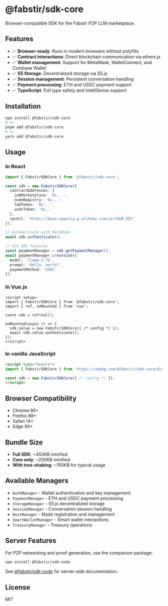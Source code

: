 # @fabstir/sdk-core

Browser-compatible SDK for the Fabstir P2P LLM marketplace.

## Features

- ✅ **Browser-ready**: Runs in modern browsers without polyfills
- ✅ **Contract interactions**: Direct blockchain communication via ethers.js
- ✅ **Wallet management**: Support for MetaMask, WalletConnect, and Coinbase Wallet
- ✅ **S5 Storage**: Decentralized storage via S5.js
- ✅ **Session management**: Persistent conversation handling
- ✅ **Payment processing**: ETH and USDC payment support
- ✅ **TypeScript**: Full type safety and IntelliSense support

## Installation

```bash
npm install @fabstir/sdk-core
# or
pnpm add @fabstir/sdk-core
# or
yarn add @fabstir/sdk-core
```

## Usage

### In React

```typescript
import { FabstirSDKCore } from '@fabstir/sdk-core';

const sdk = new FabstirSDKCore({
  contractAddresses: {
    jobMarketplace: '0x...',
    nodeRegistry: '0x...',
    fabToken: '0x...',
    usdcToken: '0x...'
  },
  rpcUrl: 'https://base-sepolia.g.alchemy.com/v2/YOUR_KEY'
});

// Authenticate with MetaMask
await sdk.authenticate();

// Use SDK features
const paymentManager = sdk.getPaymentManager();
await paymentManager.createJob({
  model: 'llama-2-7b',
  prompt: 'Hello, world!',
  paymentMethod: 'USDC'
});
```

### In Vue.js

```vue
<script setup>
import { FabstirSDKCore } from '@fabstir/sdk-core';
import { ref, onMounted } from 'vue';

const sdk = ref(null);

onMounted(async () => {
  sdk.value = new FabstirSDKCore({ /* config */ });
  await sdk.value.authenticate();
});
</script>
```

### In vanilla JavaScript

```html
<script type="module">
import { FabstirSDKCore } from 'https://unpkg.com/@fabstir/sdk-core/dist/browser.mjs';

const sdk = new FabstirSDKCore({ /* config */ });
</script>
```

## Browser Compatibility

- Chrome 90+
- Firefox 88+
- Safari 14+
- Edge 90+

## Bundle Size

- **Full SDK**: ~450KB minified
- **Core only**: ~200KB minified
- **With tree-shaking**: ~150KB for typical usage

## Available Managers

- `AuthManager` - Wallet authentication and key management
- `PaymentManager` - ETH and USDC payment processing
- `StorageManager` - S5.js decentralized storage
- `SessionManager` - Conversation session handling
- `HostManager` - Node registration and management
- `SmartWalletManager` - Smart wallet interactions
- `TreasuryManager` - Treasury operations

## Server Features

For P2P networking and proof generation, use the companion package:

```bash
npm install @fabstir/sdk-node
```

See [@fabstir/sdk-node](../sdk-node) for server-side documentation.

## License

MIT